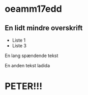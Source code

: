 # oeamm17edd

## En lidt mindre overskrift

+ Liste 1
+ Liste 3

En lang spændende tekst

En anden tekst
ladida

# PETER!!!
